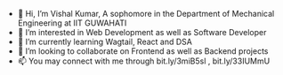 - 👋 Hi, I’m Vishal Kumar, A sophomore in the Department of Mechanical Engineering at IIT GUWAHATI
- 👀 I’m interested in Web Development as well as Software Developer
- 🌱 I’m currently learning Wagtail, React and DSA
- 💞️ I’m looking to collaborate on Frontend as well as Backend projects
- 📫 You may connect with me through bit.ly/3miB5sl , bit.ly/33IUMmU

<!---
vissshal/vissshal is a ✨ special ✨ repository because its `README.md` (this file) appears on your GitHub profile.
You can click the Preview link to take a look at your changes.
--->
